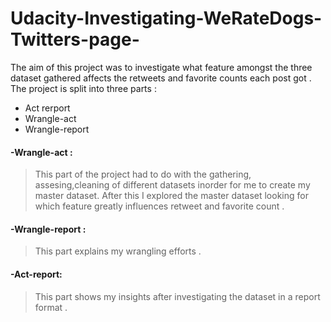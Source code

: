 # Udacity-Investigating-WeRateDogs-Twitters-page-
The aim of this project was to investigate what feature amongst the three dataset gathered affects the retweets and favorite counts each post got .
The project is split into three parts :
* Act rerport
* Wrangle-act
* Wrangle-report

 #### -Wrangle-act :
 > This part of the project had to do with the gathering, assesing,cleaning of different datasets inorder for me to create my  master dataset. After this I explored the master dataset looking for which feature greatly influences retweet and favorite count .
 
 #### -Wrangle-report :
 > This part explains my wrangling efforts .
 
 #### -Act-report:
 > This part shows my insights after investigating the dataset in a report format .

